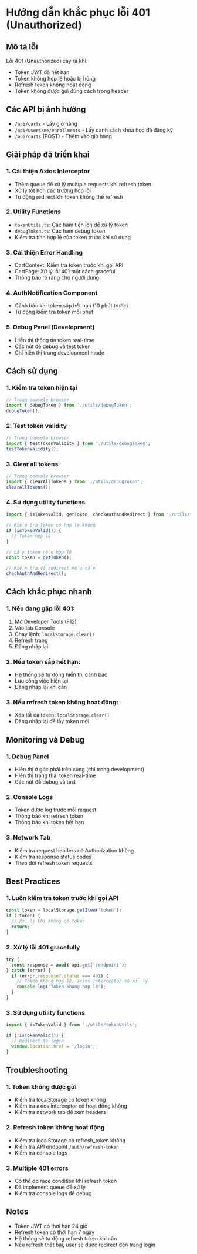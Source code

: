 # Hướng dẫn khắc phục lỗi 401 (Unauthorized)

## Mô tả lỗi
Lỗi 401 (Unauthorized) xảy ra khi:
- Token JWT đã hết hạn
- Token không hợp lệ hoặc bị hỏng
- Refresh token không hoạt động
- Token không được gửi đúng cách trong header

## Các API bị ảnh hưởng
- `/api/carts` - Lấy giỏ hàng
- `/api/users/me/enrollments` - Lấy danh sách khóa học đã đăng ký
- `/api/carts` (POST) - Thêm vào giỏ hàng

## Giải pháp đã triển khai

### 1. Cải thiện Axios Interceptor
- Thêm queue để xử lý multiple requests khi refresh token
- Xử lý tốt hơn các trường hợp lỗi
- Tự động redirect khi token không thể refresh

### 2. Utility Functions
- `tokenUtils.ts`: Các hàm tiện ích để xử lý token
- `debugToken.ts`: Các hàm debug token
- Kiểm tra tính hợp lệ của token trước khi sử dụng

### 3. Cải thiện Error Handling
- CartContext: Kiểm tra token trước khi gọi API
- CartPage: Xử lý lỗi 401 một cách graceful
- Thông báo rõ ràng cho người dùng

### 4. AuthNotification Component
- Cảnh báo khi token sắp hết hạn (10 phút trước)
- Tự động kiểm tra token mỗi phút

### 5. Debug Panel (Development)
- Hiển thị thông tin token real-time
- Các nút để debug và test token
- Chỉ hiển thị trong development mode

## Cách sử dụng

### 1. Kiểm tra token hiện tại
```javascript
// Trong console browser
import { debugToken } from './utils/debugToken';
debugToken();
```

### 2. Test token validity
```javascript
// Trong console browser
import { testTokenValidity } from './utils/debugToken';
testTokenValidity();
```

### 3. Clear all tokens
```javascript
// Trong console browser
import { clearAllTokens } from './utils/debugToken';
clearAllTokens();
```

### 4. Sử dụng utility functions
```javascript
import { isTokenValid, getToken, checkAuthAndRedirect } from './utils/tokenUtils';

// Kiểm tra token có hợp lệ không
if (isTokenValid()) {
  // Token hợp lệ
}

// Lấy token nếu hợp lệ
const token = getToken();

// Kiểm tra và redirect nếu cần
checkAuthAndRedirect();
```

## Cách khắc phục nhanh

### 1. Nếu đang gặp lỗi 401:
1. Mở Developer Tools (F12)
2. Vào tab Console
3. Chạy lệnh: `localStorage.clear()`
4. Refresh trang
5. Đăng nhập lại

### 2. Nếu token sắp hết hạn:
- Hệ thống sẽ tự động hiển thị cảnh báo
- Lưu công việc hiện tại
- Đăng nhập lại khi cần

### 3. Nếu refresh token không hoạt động:
- Xóa tất cả token: `localStorage.clear()`
- Đăng nhập lại để lấy token mới

## Monitoring và Debug

### 1. Debug Panel
- Hiển thị ở góc phải trên cùng (chỉ trong development)
- Hiển thị trạng thái token real-time
- Các nút để debug và test

### 2. Console Logs
- Token được log trước mỗi request
- Thông báo khi refresh token
- Thông báo khi token hết hạn

### 3. Network Tab
- Kiểm tra request headers có Authorization không
- Kiểm tra response status codes
- Theo dõi refresh token requests

## Best Practices

### 1. Luôn kiểm tra token trước khi gọi API
```javascript
const token = localStorage.getItem('token');
if (!token) {
  // Xử lý khi không có token
  return;
}
```

### 2. Xử lý lỗi 401 gracefully
```javascript
try {
  const response = await api.get('/endpoint');
} catch (error) {
  if (error.response?.status === 401) {
    // Token không hợp lệ, axios interceptor sẽ xử lý
    console.log('Token không hợp lệ');
  }
}
```

### 3. Sử dụng utility functions
```javascript
import { isTokenValid } from './utils/tokenUtils';

if (!isTokenValid()) {
  // Redirect to login
  window.location.href = '/login';
}
```

## Troubleshooting

### 1. Token không được gửi
- Kiểm tra localStorage có token không
- Kiểm tra axios interceptor có hoạt động không
- Kiểm tra network tab để xem headers

### 2. Refresh token không hoạt động
- Kiểm tra localStorage có refresh_token không
- Kiểm tra API endpoint `/auth/refresh-token`
- Kiểm tra console logs

### 3. Multiple 401 errors
- Có thể do race condition khi refresh token
- Đã implement queue để xử lý
- Kiểm tra console logs để debug

## Notes
- Token JWT có thời hạn 24 giờ
- Refresh token có thời hạn 7 ngày
- Hệ thống sẽ tự động refresh token khi cần
- Nếu refresh thất bại, user sẽ được redirect đến trang login 